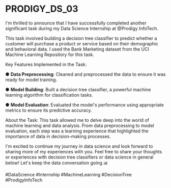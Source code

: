 # PRODIGY_DS_03
I'm thrilled to announce that I have successfully completed another significant task during my Data Science Internship at @Prodigy InfoTech.

This task involved building a decision tree classifier to predict whether a customer will purchase a product or service based on their demographic and behavioral data. I used the Bank Marketing dataset from the UCI Machine Learning Repository for this task.

Key Features Implemented in the Task:

● **Data Preprocessing**: Cleaned and preprocessed the data to ensure it was ready for model training.

● **Model Building**: Built a decision tree classifier, a powerful machine learning algorithm for classification tasks.

● **Model Evaluation**: Evaluated the model's performance using appropriate metrics to ensure its predictive accuracy.

About the Task:
This task allowed me to delve deep into the world of machine learning and data analysis. From data preprocessing to model evaluation, each step was a learning experience that highlighted the importance of data in decision-making processes.

I'm excited to continue my journey in data science and look forward to sharing more of my experiences with you. Feel free to share your thoughts or experiences with decision tree classifiers or data science in general below! Let's keep the data conversation going.📊
 
#DataScience #Internship #MachineLearning #DecisionTree #ProdigyInfoTech

